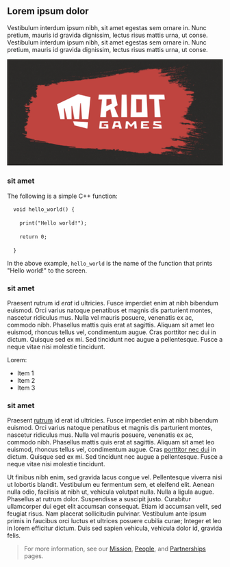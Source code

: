## Lorem ipsum dolor

Vestibulum interdum ipsum nibh, sit amet egestas sem ornare in. Nunc pretium, mauris id gravida dignissim, lectus risus mattis urna, ut conse. Vestibulum interdum ipsum nibh, sit amet egestas sem ornare in. Nunc pretium, mauris id gravida dignissim, lectus risus mattis urna, ut conse.

![Riot Games](/riot.jpg)

### sit amet

The following is a simple C++ function:

```
  void hello_world() {

    print("Hello world!");
    
    return 0;

  }
```

In the above example, `hello_world` is the name of the function that prints "Hello world!" to the screen.

### sit amet

Praesent rutrum id *erat* id ultricies. Fusce imperdiet enim at nibh bibendum euismod. Orci varius natoque penatibus et magnis dis parturient montes, nascetur ridiculus mus. Nulla vel mauris posuere, venenatis ex ac, commodo nibh. Phasellus mattis quis erat at sagittis. Aliquam sit amet leo euismod, rhoncus tellus vel, condimentum augue. Cras porttitor nec dui in dictum. Quisque sed ex mi. Sed tincidunt nec augue a pellentesque. Fusce a neque vitae nisi molestie tincidunt.

Lorem:

* Item 1
* Item 2
* Item 3

### sit amet

Praesent [rutrum](https://www.riotgames.com/en) id erat id ultricies. Fusce imperdiet enim at nibh bibendum euismod. Orci varius natoque penatibus et magnis dis parturient montes, nascetur ridiculus mus. Nulla vel mauris posuere, venenatis ex ac, commodo nibh. Phasellus mattis quis erat at sagittis. Aliquam sit amet leo euismod, rhoncus tellus vel, condimentum augue. Cras [porttitor nec dui](https://www.riotgames.com/en) in dictum. Quisque sed ex mi. Sed tincidunt nec augue a pellentesque. Fusce a neque vitae nisi molestie tincidunt.

Ut finibus nibh enim, sed gravida lacus congue vel. Pellentesque viverra nisi ut lobortis blandit. Vestibulum eu fermentum sem, et eleifend elit. Aenean nulla odio, facilisis at nibh ut, vehicula volutpat nulla. Nulla a ligula augue. Phasellus at rutrum dolor. Suspendisse a suscipit justo. Curabitur ullamcorper dui eget elit accumsan consequat. Etiam id accumsan velit, sed feugiat risus. Nam placerat sollicitudin pulvinar. Vestibulum ante ipsum primis in faucibus orci luctus et ultrices posuere cubilia curae; Integer et leo in lorem efficitur dictum. Duis sed sapien vehicula, vehicula dolor id, gravida felis.

> For more information, see our [Mission](https://www.riotgames.com/en), [People](https://www.riotgames.com/en), and [Partnerships](https://www.riotgames.com/en) pages.

